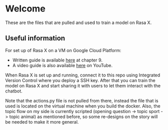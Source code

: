 
# Welcome

These are the files that are pulled and used to train a model on Rasa X.

## Useful information

For set up of Rasa X on a VM on Google Cloud Platform:

- Written guide is available [here](https://cdn2.hubspot.net/hubfs/6711345/ebook-v3.pdf?__hssc=123545108.10.1598026837951&__hstc=123545108.e27cc0c08c7cfb7cf81749f9804a343b.1594340631256.1597847064383.1598026837951.8&__hsfp=1384552872&hsCtaTracking=2cf912f3-4137-4338-829e-08bb4713f0f6%7Cda22eae5-512d-48fe-b46a-c74517f3d870) at chapter 9.
- A video guide is also available [here](https://youtu.be/IUYdwy8HPVc) on YouTube.

When Rasa X is set up and running, connect it to this repo using Integrated Version Control where you deploy a SSH key. After that you can train the model on Rasa X and start sharing it with users to let them interact with the chatbot.

Note that the actions.py file is not pulled from there, instead the file that is used is located on the virtual machine when you build the docker. Also, the topic flow on my side is currently scripted (opening question -> topic sport -> topic animal) as mentioned before, so some re-designs on the story will be needed to make it more general.
